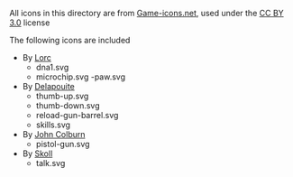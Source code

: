 All icons in this directory are from [Game-icons.net](https://game-icons.net), used under the [CC BY 3.0](https://creativecommons.org/licenses/by/3.0/) license

The following icons are included
- By [Lorc](https://lorcblog.blogspot.com/)
	- dna1.svg
	- microchip.svg
	-paw.svg
- By [Delapouite](https://delapouite.com/)
	- thumb-up.svg
	- thumb-down.svg
	- reload-gun-barrel.svg
	- skills.svg
- By [John Colburn](https://ninmunanmu.com/)
	- pistol-gun.svg
- By [Skoll](https://game-icons.net/)
	- talk.svg
